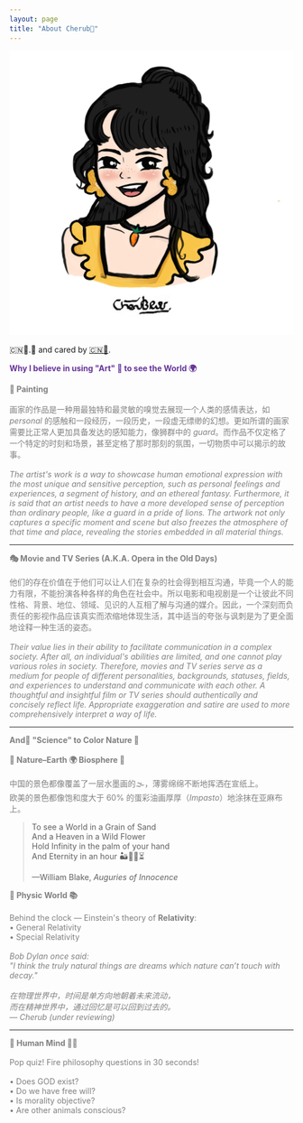 ```yaml
---
layout: page
title: "About Cherub🥕"
---
```


<img src="/public/image/cherub.png" alt="cherub" style="max-width: 100%; height: auto;" />

<p>
🇨🇳👩.🐨 and cared by <a href="https://xyxj1024.github.io" target="_blank">🇨🇳🧑</a>.<br>
</p>

<p style="text-align:left; color:rebeccapurple; font-size:100%;">
<strong>Why I believe in using "Art" 🎨 to see the World 🌍</strong><br>
</p>

<p style="text-align:left; color:gray; font-size:100%;">
<b>🎨 Painting</b><br><br>
画家的作品是一种用最独特和最灵敏的嗅觉去展现一个人类的感情表达，如 <i>personal</i> 的感触和一段经历，一段历史，一段虚无缥缈的幻想。更如所谓的画家需要比正常人更加具备发达的感知能力，像狮群中的 <i>guard</i>。而作品不仅定格了一个特定的时刻和场景，甚至定格了那时那刻的氛围，一切物质中可以揭示的故事。<br><br>
<em>The artist's work is a way to showcase human emotional expression with the most unique and sensitive perception, such as personal feelings and experiences, a segment of history, and an ethereal fantasy. Furthermore, it is said that an artist needs to have a more developed sense of perception than ordinary people, like a guard in a pride of lions. The artwork not only captures a specific moment and scene but also freezes the atmosphere of that time and place, revealing the stories embedded in all material things.</em>
</p>

<hr>

<p style="text-align:left; color:gray; font-size:100%;">
<b>🎭 Movie and TV Series (A.K.A. Opera in the Old Days)</b><br><br>
他们的存在价值在于他们可以让人们在复杂的社会得到相互沟通，毕竟一个人的能力有限，不能扮演各种各样的角色在社会中。所以电影和电视剧是一个让彼此不同性格、背景、地位、领域、见识的人互相了解与沟通的媒介。因此，一个深刻而负责任的影视作品应该真实而浓缩地体现生活，其中适当的夸张与讽刺是为了更全面地诠释一种生活的姿态。<br><br>
<em>Their value lies in their ability to facilitate communication in a complex society. After all, an individual's abilities are limited, and one cannot play various roles in society. Therefore, movies and TV series serve as a medium for people of different personalities, backgrounds, statuses, fields, and experiences to understand and communicate with each other. A thoughtful and insightful film or TV series should authentically and concisely reflect life. Appropriate exaggeration and satire are used to more comprehensively interpret a way of life.</em>
</p>

<hr>

<p style="text-align:left; color:gray; font-size:100%;">
<strong> And🧬 "Science" to Color Nature 🌌</strong><br><br>
<b>🌄 Nature–Earth 🌍 Biosphere 🌊</b><br><br>
中国的景色都像覆盖了一层水墨画的🌫️，薄雾绵绵不断地挥洒在宣纸上。<br>
欧美的景色都像饱和度大于 60% 的蛋彩油画厚厚（<i>Impasto</i>）地涂抹在亚麻布上。
</p>

<blockquote cite="https://www.poetryfoundation.org/poems/43650/auguries-of-innocence">
  <p>To see a World in a Grain of Sand<br>
  And a Heaven in a Wild Flower<br>
  Hold Infinity in the palm of your hand<br>
  And Eternity in an hour 🏜️🌻🪬⏳<br>
  <footer>—William Blake, <cite>Auguries of Innocence</cite></footer>
  </p>
</blockquote>

<p style="text-align:left; color:gray; font-size:100%;">
<b>🌠 Physic World 📚</b><br><br>
Behind the clock — Einstein's theory of <strong>Relativity</strong>:<br>
• General Relativity<br>
• Special Relativity<br><br>
<em>
Bob Dylan once said:<br>
"I think the truly natural things are dreams which nature can’t touch with decay."<br><br>
在物理世界中，时间是单方向地朝着未来流动，<br>
而在精神世界中，通过回忆是可以回到过去的。<br>
— Cherub (under reviewing)
</em>
</p>

<hr>

<p style="text-align:left; color:gray; font-size:100%;">
<b>🧠 Human Mind 💭🤯</b><br><br>
Pop quiz! Fire philosophy questions in 30 seconds!<br><br>
• Does GOD exist?<br>
• Do we have free will?<br>
• Is morality objective?<br>
• Are other animals conscious?<br>
</p>
